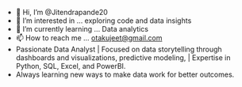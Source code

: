 - 👋 Hi, I’m @Jitendrapande20
- 👀 I’m interested in ... exploring code and data insights  
- 🌱 I’m currently learning ... Data analytics 
- 📫 How to reach me ... otakujeet@gmail.com
- Passionate Data Analyst | Focused on data storytelling through dashboards and visualizations,  predictive modeling,  | Expertise in Python, SQL, Excel, and PowerBI.
- Always learning new ways to make data work for better outcomes.

